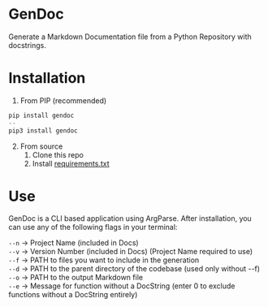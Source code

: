 # GenDoc
 Generate a Markdown Documentation file from a Python Repository with docstrings.

# Installation
1. From PIP (recommended)
```Python
pip install gendoc
--
pip3 install gendoc
```
2. From source
   1. Clone this repo
   2. Install [requirements.txt](requirements.txt)

# Use
GenDoc is a CLI based application using ArgParse. After installation, you can use any of the following flags in your terminal:

``--n`` -> Project Name (included in Docs) <br>
``--v`` -> Version Number (included in Docs) (Project Name required to use) <br>
``--f`` -> PATH to files you want to include in the generation<br>
``--d`` -> PATH to the parent directory of the codebase (used only without --f) <br>
``--o`` -> PATH to the output Markdown file <br>
``--e`` -> Message for function without a DocString (enter 0 to exclude functions without a DocString entirely) <br>
